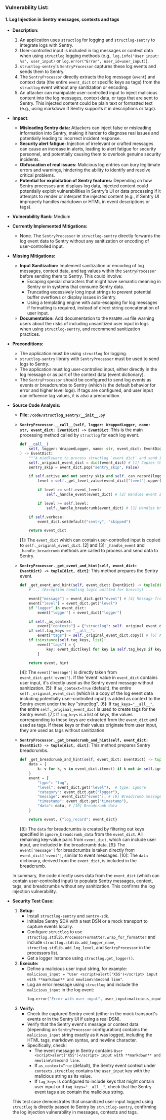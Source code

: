 ### Vulnerability List:

#### 1. Log Injection in Sentry messages, contexts and tags

*   **Description:**
    1.  An application uses `structlog` for logging and `structlog-sentry` to integrate logs with Sentry.
    2.  User-controlled input is included in log messages or context data when using `structlog` logging methods (e.g., `log.info("User input: %s", user_input)` or `log.error("Error", user_id=user_input)`).
    3.  `structlog-sentry`'s `SentryProcessor` captures these log events and sends them to Sentry.
    4.  The `SentryProcessor` directly extracts the log message (`event`) and context data (the entire `event_dict` or specific keys as tags) from the `structlog` event without any sanitization or encoding.
    5.  An attacker can manipulate user-controlled input to inject malicious content into the log messages, context data, or tags that are sent to Sentry. This injected content could be plain text or formatted text (e.g., using markdown if Sentry supports it in descriptions or tags).

*   **Impact:**
    *   **Misleading Sentry data:** Attackers can inject false or misleading information into Sentry, making it harder to diagnose real issues and potentially leading to incorrect incident response.
    *   **Security alert fatigue:** Injection of irrelevant or crafted messages can cause an increase in alerts, leading to alert fatigue for security personnel, and potentially causing them to overlook genuine security incidents.
    *   **Obfuscation of real issues:** Malicious log entries can bury legitimate errors and warnings, hindering the ability to identify and resolve critical problems.
    *   **Potential for exploitation of Sentry features:** Depending on how Sentry processes and displays log data, injected content could potentially exploit vulnerabilities in Sentry's UI or data processing if it attempts to render or interpret the injected content (e.g., if Sentry UI improperly handles markdown or HTML in event descriptions or tags).

*   **Vulnerability Rank:** Medium

*   **Currently Implemented Mitigations:**
    *   None. The `SentryProcessor` in `structlog-sentry` directly forwards the log event data to Sentry without any sanitization or encoding of user-controlled input.

*   **Missing Mitigations:**
    *   **Input Sanitization:** Implement sanitization or encoding of log messages, context data, and tag values within the `SentryProcessor` before sending them to Sentry. This could involve:
        *   Escaping special characters that might have semantic meaning in Sentry or in systems that consume Sentry data.
        *   Truncating excessively long input strings to prevent potential buffer overflows or display issues in Sentry.
        *   Using a templating engine with auto-escaping for log messages if formatting is required, instead of direct string concatenation of user input.
    *   **Documentation:** Add documentation to the `README.md` file warning users about the risks of including unsanitized user input in logs when using `structlog-sentry`, and recommend sanitization practices.

*   **Preconditions:**
    *   The application must be using `structlog` for logging.
    *   `structlog-sentry` library with `SentryProcessor` must be used to send logs to Sentry.
    *   The application must log user-controlled input, either directly in the log message or as part of the context data (event dictionary).
    *   The `SentryProcessor` should be configured to send log events as events or breadcrumbs to Sentry (which is the default behavior for error and higher level logs). If tags are configured, and user input can influence tag values, it is also a precondition.

*   **Source Code Analysis:**
    *   **File: `/code/structlog_sentry/__init__.py`**
    *   **`SentryProcessor.__call__(self, logger: WrappedLogger, name: str, event_dict: EventDict) -> EventDict`**: This is the main processing method called by `structlog` for each log event.
        ```python
        def __call__(
            self, logger: WrappedLogger, name: str, event_dict: EventDict
        ) -> EventDict:
            """A middleware to process structlog `event_dict` and send it to Sentry."""
            self._original_event_dict = dict(event_dict) # [1] Copies the event_dict
            sentry_skip = event_dict.pop("sentry_skip", False)

            if self.active and not sentry_skip and self._can_record(logger, event_dict):
                level = self._get_level_value(event_dict["level"].upper())

                if level >= self.event_level:
                    self._handle_event(event_dict) # [2] Handles event sending

                if level >= self.level:
                    self._handle_breadcrumb(event_dict) # [3] Handles breadcrumb sending

            if self.verbose:
                event_dict.setdefault("sentry", "skipped")

            return event_dict
        ```
        [1]: The `event_dict` which can contain user-controlled input is copied to `self._original_event_dict`.
        [2] and [3]:  `_handle_event` and `_handle_breadcrumb` methods are called to process and send data to Sentry.

    *   **`SentryProcessor._get_event_and_hint(self, event_dict: EventDict) -> tuple[dict, dict]`**: This method prepares the Sentry event.
        ```python
        def _get_event_and_hint(self, event_dict: EventDict) -> tuple[dict, dict]:
            # ... (Exception handling logic omitted for brevity) ...

            event["message"] = event_dict.get("event") # [4] Message from event_dict
            event["level"] = event_dict.get("level")
            if "logger" in event_dict:
                event["logger"] = event_dict["logger"]

            if self._as_context:
                event["contexts"] = {"structlog": self._original_event_dict.copy()} # [5] Context from original event_dict
            if self.tag_keys == "__all__":
                event["tags"] = self._original_event_dict.copy() # [6] All tags from original event_dict
            if isinstance(self.tag_keys, list):
                event["tags"] = {
                    key: event_dict[key] for key in self.tag_keys if key in event_dict # [7] Specific tags from event_dict
                }

            return event, hint
        ```
        [4]: The `event['message']` is directly taken from `event_dict.get('event')`. If the 'event' value in `event_dict` contains user input, it's directly used as the Sentry event message without sanitization.
        [5]: If `as_context=True` (default), the entire `self._original_event_dict` (which is a copy of the log event data including potentially user-controlled input) is added as context to the Sentry event under the key "structlog".
        [6]: If `tag_keys="__all__"`, the entire `self._original_event_dict` is used to create tags for the Sentry event.
        [7]: If `tag_keys` is a list of keys, the values corresponding to these keys are extracted from the `event_dict` and used as tags. If these keys or their values originate from user input, they are used as tags without sanitization.

    *   **`SentryProcessor._get_breadcrumb_and_hint(self, event_dict: EventDict) -> tuple[dict, dict]`**: This method prepares Sentry breadcrumbs.
        ```python
        def _get_breadcrumb_and_hint(self, event_dict: EventDict) -> tuple[dict, dict]:
            data = {
                k: v for k, v in event_dict.items() if k not in self.ignore_breadcrumb_data # [8] Breadcrumb data from event_dict
            }
            event = {
                "type": "log",
                "level": event_dict.get("level"),  # type: ignore
                "category": event_dict.get("logger"),
                "message": event_dict["event"], # [9] Breadcrumb message from event_dict
                "timestamp": event_dict.get("timestamp"),
                "data": data, # [10] Breadcrumb data
            }

            return event, {"log_record": event_dict}
        ```
        [8]: The `data` for breadcrumbs is created by filtering out keys specified in `ignore_breadcrumb_data` from the `event_dict`.  All remaining key-value pairs from `event_dict`, which can include user input, are included in the breadcrumb data.
        [9]: The `event['message']` for breadcrumbs is taken directly from `event_dict['event']`, similar to event messages.
        [10]: The `data` dictionary, derived from the `event_dict`, is included in the breadcrumb.

    In summary, the code directly uses data from the `event_dict` (which can contain user-controlled input) to populate Sentry messages, context, tags, and breadcrumbs without any sanitization. This confirms the log injection vulnerability.

*   **Security Test Case:**
    1.  **Setup:**
        *   Install `structlog-sentry` and `sentry-sdk`.
        *   Initialize Sentry SDK with a test DSN or a mock transport to capture events locally.
        *   Configure `structlog` to use `structlog.stdlib.ProcessorFormatter.wrap_for_formatter` and include `structlog.stdlib.add_logger_name`, `structlog.stdlib.add_log_level`, and `SentryProcessor` in the processors list.
        *   Get a logger instance using `structlog.get_logger()`.
    2.  **Execute:**
        *   Define a malicious user input string, for example: `malicious_input = "User <script>alert('XSS')</script> input with **markdown** and newline\nSecond line"`.
        *   Log an error message using `structlog` and include the `malicious_input` in the log event:
            ```python
            log.error("Error with user input", user_input=malicious_input)
            ```
    3.  **Verify:**
        *   Check the captured Sentry event (either in the mock transport's events or in the Sentry UI if using a real DSN).
        *   Verify that the Sentry event's message or context data (depending on `SentryProcessor` configuration) contains the `malicious_input` string exactly as it was logged, including the HTML tags, markdown syntax, and newline character.
        *   Specifically, check:
            *   The event message in Sentry contains `User <script>alert('XSS')</script> input with **markdown** and newline\nSecond line`.
            *   If `as_context=True` (default), the Sentry event context under `contexts.structlog` contains the `user_input` key with the malicious string as its value.
            *   If `tag_keys` is configured to include keys that might contain user input or if `tag_keys="__all__"`, check that the Sentry event tags also contain the malicious string.

    This test case demonstrates that unsanitized user input logged using `structlog` is directly passed to Sentry by `structlog-sentry`, confirming the log injection vulnerability in messages, contexts and tags.